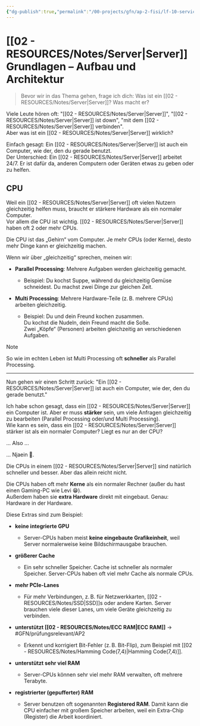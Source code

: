```yaml
---
{"dg-publish":true,"permalink":"/00-projects/gfn/ap-2-fisi/lf-10-servicedienste-bereitstellen-und-administration/","noteIcon":"","updated":"2025-07-12T14:26:20.968+02:00"}
---
```


# [[02 - RESOURCES/Notes/Server\|Server]] Grundlagen – Aufbau und Architektur

> Bevor wir in das Thema gehen, frage ich dich: Was ist ein [[02 - RESOURCES/Notes/Server\|Server]]? Was macht er?

Viele Leute hören oft: "[[02 - RESOURCES/Notes/Server\|Server]]", "[[02 - RESOURCES/Notes/Server\|Server]] ist down", "mit dem [[02 - RESOURCES/Notes/Server\|Server]] verbinden".  
Aber was ist ein [[02 - RESOURCES/Notes/Server\|Server]] wirklich?

Einfach gesagt: Ein [[02 - RESOURCES/Notes/Server\|Server]] ist auch ein Computer, wie der, den du gerade benutzt.  
Der Unterschied: Ein [[02 - RESOURCES/Notes/Server\|Server]] arbeitet 24/7. Er ist dafür da, anderen Computern oder Geräten etwas zu geben oder zu helfen.

## CPU

Weil ein [[02 - RESOURCES/Notes/Server\|Server]] oft vielen Nutzern gleichzeitig helfen muss, braucht er stärkere Hardware als ein normaler Computer.  
Vor allem die CPU ist wichtig. [[02 - RESOURCES/Notes/Server\|Server]] haben oft 2 oder mehr CPUs.

Die CPU ist das „Gehirn“ vom Computer. Je mehr CPUs (oder Kerne), desto mehr Dinge kann er gleichzeitig machen.

Wenn wir über „gleichzeitig“ sprechen, meinen wir:

- **Parallel Processing**: Mehrere Aufgaben werden gleichzeitig gemacht.
    
    - Beispiel: Du kochst Suppe, während du gleichzeitig Gemüse schneidest. Du machst zwei Dinge zur gleichen Zeit.
        
- **Multi Processing**: Mehrere Hardware-Teile (z. B. mehrere CPUs) arbeiten gleichzeitig.
    
    - Beispiel: Du und dein Freund kochen zusammen.  
        Du kochst die Nudeln, dein Freund macht die Soße.  
        Zwei „Köpfe“ (Personen) arbeiten gleichzeitig an verschiedenen Aufgaben.
        

> [!note]  
> So wie im echten Leben ist Multi Processing oft **schneller** als Parallel Processing.

---

Nun gehen wir einen Schritt zurück: "Ein [[02 - RESOURCES/Notes/Server\|Server]] ist auch ein Computer, wie der, den du gerade benutzt."

Ich habe schon gesagt, dass ein [[02 - RESOURCES/Notes/Server\|Server]] ein Computer ist. Aber er muss **stärker** sein, um viele Anfragen gleichzeitig zu bearbeiten (Parallel Processing oder/und Multi Processing).  
Wie kann es sein, dass ein [[02 - RESOURCES/Notes/Server\|Server]] stärker ist als ein normaler Computer? Liegt es nur an der CPU?

... Also ...

... Njaein 🤗.

Die CPUs in einem [[02 - RESOURCES/Notes/Server\|Server]] sind natürlich schneller und besser. Aber das allein reicht nicht.

Die CPUs haben oft mehr **Kerne** als ein normaler Rechner (außer du hast einen Gaming-PC wie Levi 😁).  
Außerdem haben sie **extra Hardware** direkt mit eingebaut. Genau: Hardware in der Hardware.

Diese Extras sind zum Beispiel:

- **keine integrierte GPU**
    - Server-CPUs haben meist **keine eingebaute Grafikeinheit**, weil Server normalerweise keine Bildschirmausgabe brauchen.

- **größerer Cache**
    - Ein sehr schneller Speicher. Cache ist schneller als normaler Speicher. Server-CPUs haben oft viel mehr Cache als normale CPUs.
  
- **mehr PCIe-Lanes**
    - Für mehr Verbindungen, z. B. für Netzwerkkarten, [[02 - RESOURCES/Notes/SSD\|SSD]]s oder andere Karten. Server brauchen viele dieser Lanes, um viele Geräte gleichzeitig zu verbinden.

- **unterstützt [[02 - RESOURCES/Notes/ECC RAM\|ECC RAM]]** → #GFN/prüfungsrelevant/AP2
    - Erkennt und korrigiert Bit-Fehler (z. B. Bit-Flip), zum Beispiel mit [[02 - RESOURCES/Notes/Hamming Code(7,4)\|Hamming Code(7,4)]].

- **unterstützt sehr viel RAM**
    - Server-CPUs können sehr viel mehr RAM verwalten, oft mehrere Terabyte.
  
- **registrierter (gepufferter) RAM**
    - Server benutzen oft sogenannten **Registered RAM**. Damit kann die CPU einfacher mit großem Speicher arbeiten, weil ein Extra-Chip (Register) die Arbeit koordiniert.